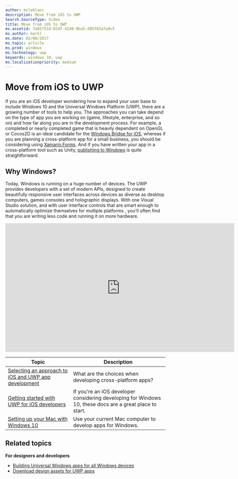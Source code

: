 ```yaml
---
author: mcleblanc
description: Move from iOS to UWP
Search.SourceType: Video
title: Move from iOS to UWP
ms.assetid: 7a05751d-02df-4240-9ba5-d95f65a7a9c5
ms.author: markl
ms.date: 02/08/2017
ms.topic: article
ms.prod: windows
ms.technology: uwp
keywords: windows 10, uwp
ms.localizationpriority: medium
---
```


# Move from iOS to UWP



If you are an iOS developer wondering how to expand your user base to include Windows 10 and the Universal Windows Platform (UWP), there are a growing number of tools to help you. The approaches you can take depend on the type of app you are working on (game, lifestyle, enterprise, and so on) and how far along you are in the development process. For example, a completed or nearly completed game that is heavily dependent on OpenGL or Cocos2D is an ideal candidate for the [Windows Bridge for iOS](https://dev.windows.com/bridges/ios), whereas if you are planning a cross-platform app for a small business, you should be considering using [Xamarin.Forms](https://www.xamarin.com/forms). And if you have written your app in a cross-platform tool such as Unity, [publishing to Windows](http://blogs.unity3d.com/2015/09/09/windows-10-universal-apps-in-unity-5-2/) is quite straightforward.

## Why Windows?

Today, Windows is running on a huge number of devices. The UWP provides developers with a set of modern APIs, designed to create beautifully responsive user interfaces across devices as diverse as desktop computers, games consoles and holographic displays. With one Visual Studio solution, and with user interface controls that are smart enough to automatically optimize themselves for multiple platforms , you'll often find that you are writing less code and running it on more hardware.

<iframe src="https://hubs-video.ssl.catalog.video.msn.com/embed/019d3337-80cf-4817-b50a-58f9463a4d27/IA?csid=ux-en-us&MsnPlayerLeadsWith=html&PlaybackMode=Inline&MsnPlayerDisplayShareBar=false&MsnPlayerDisplayInfoButton=false&iframe=true&QualityOverride=HD" width="720" height="405" allowFullScreen="true" frameBorder="0" scrolling="no">Porting your Android or iOS app to Windows and Windows Phone</iframe>



| Topic | Description |
|-------|-------------|
| [Selecting an approach to iOS and UWP app development](selecting-an-approach-to-ios-and-uwp-app-development.md) | What are the choices when developing cross-platform apps? |
| [Getting started with UWP for iOS developers](getting-started-with-uwp-for-ios-developers.md) | If you're an iOS developer considering developing for Windows 10, these docs are a great place to start. |
| [Setting up your Mac with Windows 10](setting-up-your-mac-with-windows-10.md) | Use your current Mac computer to develop apps for Windows. |

## Related topics

**For designers and developers**
* [Building Universal Windows apps for all Windows devices](http://go.microsoft.com/fwlink/p/?LinkID=397871)
* [Download design assets for UWP apps](https://msdn.microsoft.com/library/windows/apps/xaml/bg125377.aspx)
 
